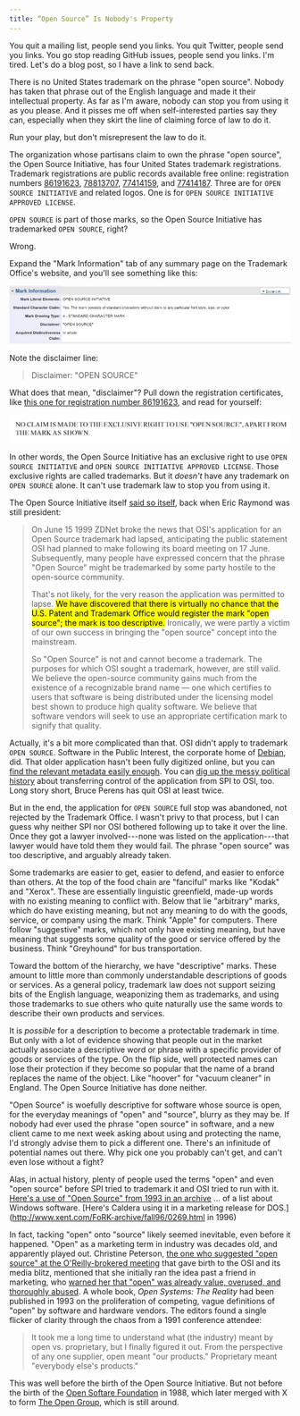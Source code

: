 ```yaml
---
title: “Open Source” Is Nobody's Property
---
```


You quit a mailing list, people send you links.  You quit Twitter, people send you links.  You go stop reading GitHub issues, people send you links.  I'm tired.  Let's do a blog post, so I have a link to send back.

There is no United States trademark on the phrase "open source".  Nobody has taken that phrase out of the English language and made it their intellectual property.  As far as I'm aware, nobody can stop you from using it as you please.  And it pisses me off when self-interested parties say they can, especially when they skirt the line of claiming force of law to do it.

Run your play, but don't misrepresent the law to do it.

The organization whose partisans claim to own the phrase "open source", the Open Source Initiative, has four United States trademark registrations.  Trademark registrations are public records available free online: registration numbers [86191623](https://tsdr.uspto.gov/#caseNumber=86191623&caseType=SERIAL_NO&searchType=statusSearch), [78813707](https://tsdr.uspto.gov/#caseNumber=78813707&caseType=SERIAL_NO&searchType=statusSearch), [77414159](https://tsdr.uspto.gov/#caseNumber=77414159&caseType=SERIAL_NO&searchType=statusSearch), and [77414187](https://tsdr.uspto.gov/#caseNumber=77414187&caseType=SERIAL_NO&searchType=statusSearch).  Three are for `OPEN SOURCE INITIATIVE` and related logos.  One is for `OPEN SOURCE INITIATIVE APPROVED LICENSE`.

`OPEN SOURCE` is part of those marks, so the Open Source Initiative has trademarked `OPEN SOURCE`, right?

Wrong.

Expand the "Mark Information" tab of any summary page on the Trademark Office's website, and you'll see something like this:

![mark information](/images/osi-mark-information.png)

Note the disclaimer line:

> Disclaimer: "OPEN SOURCE"

What does that mean, "disclaimer"?  Pull down the registration certificates, like [this one for registration number 86191623](https://tsdr.uspto.gov/documentviewer?caseId=sn86191623&docId=ORC20141007005630#docIndex=1&page=1), and read for yourself:

![disclaimer language](/images/osi-mark-disclaimer.jpg)

In other words, the Open Source Initiative has an exclusive right to use `OPEN SOURCE INITIATIVE` and `OPEN SOURCE INITIATIVE APPROVED LICENSE`.  Those exclusive rights are called trademarks.  But it _doesn't_ have any trademark on `OPEN SOURCE` alone.  It can't use trademark law to stop you from using it.

The Open Source Initiative itself [said so itself](https://opensource.org/pressreleases/certified-open-source.php), back when Eric Raymond was still president:

> On June 15 1999 ZDNet broke the news that OSI's application for an Open Source trademark had lapsed, anticipating the public statement OSI had planned to make following its board meeting on 17 June. Subsequently, many people have expressed concern that the phrase "Open Source" might be trademarked by some party hostile to the open-source community.
>
> That's not likely, for the very reason the application was permitted to lapse. <mark>We have discovered that there is virtually no chance that the U.S. Patent and Trademark Office would register the mark "open source"; the mark is too descriptive.</mark> Ironically, we were partly a victim of our own success in bringing the "open source" concept into the mainstream.
>
> So "Open Source" is not and cannot become a trademark. The purposes for which OSI sought a trademark, however, are still valid. We believe the open-source community gains much from the existence of a recognizable brand name — one which certifies to users that software is being distributed under the licensing model best shown to produce high quality software. We believe that software vendors will seek to use an appropriate certification mark to signify that quality.

Actually, it's a bit more complicated than that.  OSI didn't apply to trademark `OPEN SOURCE`.  Software in the Public Interest, the corporate home of [Debian](https://debian.org), did.  That older application hasn't been fully digitized online, but you can [find the relevant metadata easily enough](https://tsdr.uspto.gov/#caseNumber=75439502&caseType=SERIAL_NO&searchType=statusSearch).  You can [dig up the messy political history](https://lwn.net/1998/1203/a/trademark.html) about transferring control of the application from SPI to OSI, too.  Long story short, Bruce Perens has quit OSI at least twice.

But in the end, the application for `OPEN SOURCE` full stop was abandoned, not rejected by the Trademark Office.  I wasn't privy to that process, but I can guess why neither SPI nor OSI bothered following up to take it over the line.  Once they got a lawyer involved---none was listed on the application---that lawyer would have told them they would fail.  The phrase "open source" was too descriptive, and arguably already taken.

Some trademarks are easier to get, easier to defend, and easier to enforce than others.  At the top of the food chain are "fanciful" marks like "Kodak" and "Xerox".  These are essentially linguistic greenfield, made-up words with no existing meaning to conflict with.  Below that lie "arbitrary" marks, which do have existing meaning, but not any meaning to do with the goods, service, or company using the mark.  Think "Apple" for computers.  There follow "suggestive" marks, which not only have existing meaning, but have meaning that suggests some quality of the good or service offered by the business.  Think "Greyhound" for bus transportation.

Toward the bottom of the hierarchy, we have "descriptive" marks.  These amount to little more than commonly understandable descriptions of goods or services.  As a general policy, trademark law does not support seizing bits of the English language, weaponizing them as trademarks, and using those trademarks to sue others who quite naturally use the same words to describe their own products and services.

It is _possible_ for a description to become a protectable trademark in time.  But only with a lot of evidence showing that people out in the market actually associate a descriptive word or phrase with a specific provider of goods or services of the type.  On the flip side, well protected names can lose their protection if they become so popular that the name of a brand replaces the name of the object.  Like "hoover" for "vacuum cleaner" in England.  The Open Source Initiative has done neither.

"Open Source" is woefully descriptive for software whose source is open, for the everyday meanings of "open" and "source", blurry as they may be.  If nobody had ever used the phrase "open source" in software, and a new client came to me next week asking about using and protecting the name, I'd strongly advise them to pick a different one.  There's an infinitude of potential names out there.  Why pick one you probably can't get, and can't even lose without a fight?

Alas, in actual history, plenty of people used the terms "open" and even "open source" before SPI tried to trademark it and OSI tried to run with it.  [Here's a use of "Open Source" from 1993 in an archive](https://groups.google.com/forum/#!msg/comp.os.ms-windows.programmer.win32/WoBvPB0U9Co/wXfpq5nEJTYJ) ... of a list about Windows software.  [Here's Caldera using it in a marketing release for DOS.](http://www.xent.com/FoRK-archive/fall96/0269.html in 1996)

In fact, tacking "open" onto "source" likely seemed inevitable, even before it happened.  "Open" as a marketing term in industry was decades old, and apparently played out.  Christine Peterson, [the one who suggested "open source" at the O'Reilly-brokered meeting](https://opensource.com/article/18/2/coining-term-open-source-software) that gave birth to the OSI and its media blitz, mentioned that she initially ran the idea past a friend in marketing, who [warned her that "open" was already value, overused, and thoroughly abused](https://lccn.loc.gov/2018953693).  A whole book, _Open Systems: The Reality_ had been published in 1993 on the proliferation of competing, vague definitions of "open" by software and hardware vendors.  The editors found a single flicker of clarity through the chaos from a 1991 conference attendee:

> It took me a long time to understand what (the industry) meant by open vs. proprietary, but I finally figured it out.  From the perspective of any one supplier, open meant "our products."  Proprietary meant "everybody else's products."

This was well before the birth of the Open Source Initiative.  But not before the birth of the [Open Softare Foundation](https://en.wikipedia.org/wiki/Open_Software_Foundation) in 1988, which later merged with X to form [The Open Group](https://en.wikipedia.org/wiki/The_Open_Group), which is still around.
